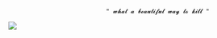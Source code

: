                                " 𝔀𝓱𝓪𝓽 𝓪 𝓫𝓮𝓪𝓾𝓽𝓲𝓯𝓾𝓵 𝔀𝓪𝔂 𝓽𝓸 𝓴𝓲𝓵𝓵 "
<img src="https://i.pinimg.com/736x/61/83/5c/61835c326290472b6776e3fd989a83ca.jpg">
